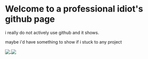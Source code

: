 <h1>
  Welcome to a professional idiot's github page
</h1>

<a>
  i really do not actively use github and it shows.
  
  maybe i'd have something to show if i stuck to any project
</a>
  
<a href="https://github.com/anuraghazra/github-readme-stats">
  <img align="center" src="https://github-readme-stats.vercel.app/api/top-langs/?username=FireGen-Loading&theme=material-palenight"/>
  <img align="center" src="https://github-readme-stats.vercel.app/api?username=FireGen-Loading&theme=material-palenight&line_height=27"/>
</a>
